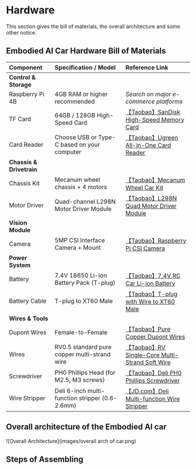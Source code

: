 # Hardware

This section gives the bill of materials, the overall architecture and some other notice.

## Embodied AI Car Hardware Bill of Materials

| Component | Specification / Model | Reference Link |
| :--- | :--- | :--- |
| **Control & Storage** | | |
| Raspberry Pi 4B | 4GB RAM or higher recommended | *Search on major e-commerce platforms* |
| TF Card | 64GB / 128GB High-Speed Card | [【Taobao】SanDisk High-Speed Memory Card](https://e.tb.cn/h.TvMEv9kHf2NeplL?tk=WSp5elhV5Sn) |
| Card Reader | Choose USB or Type-C based on your computer | [【Taobao】Ugreen All-in-One Card Reader](https://e.tb.cn/h.Tvt9k27nXGzZvIq?tk=PAJfelhUVEu) |
| **Chassis & Drivetrain** | | |
| Chassis Kit | Mecanum wheel chassis + 4 motors | [【Taobao】Mecanum Wheel Car Kit](https://e.tb.cn/h.TvMl7ODcXvR3gBa?tk=g2lKel6ximg) |
| Motor Driver | Quad-channel L298N Motor Driver Module | [【Taobao】L298N Quad Motor Driver Module](https://e.tb.cn/h.TvtWvqZbhsTVhOM?tk=Qlqbel6xlOS) |
| **Vision Module** | | |
| Camera | 5MP CSI Interface Camera + Mount | [【Taobao】Raspberry Pi CSI Camera](https://e.tb.cn/h.TEZ0tPxNHYR8bVS?tk=oL31el6BNC9) |
| **Power System** | | |
| Battery | 7.4V 18650 Li-ion Battery Pack (T-plug) | [【Taobao】7.4V RC Car Li-ion Battery](https://e.tb.cn/h.Tvt4ea8vvDTi8sU?tk=55hzel6z98T) |
| Battery Cable | T-plug to XT60 Male | [【Taobao】T-plug with Wire to XT60 Male](https://e.tb.cn/h.TEZaZCaTaPhIdCF?tk=GEQMel6BqGm) |
| **Wires & Tools** | | |
| Dupont Wires | Female-to-Female | [【Taobao】Pure Copper Dupont Wires](https://e.tb.cn/h.TEazvARy4dVynFs?tk=PC20el6xsSu) |
| Wires | RV0.5 standard pure copper multi-strand wire | [【Taobao】RV Single-Core Multi-Strand Soft Wire](https://e.tb.cn/h.TvMkqBU1v2bIL8R?tk=urmZel6v86n) |
| Screwdriver | PH0 Phillips Head (for M2.5, M3 screws) | [【Taobao】Deli PH0 Phillips Screwdriver](https://e.tb.cn/h.TvPxrsTTwQoVKTu?tk=fmCQel6NVPN) |
| Wire Stripper | Deli 6-inch multi-function stripper (0.6-2.6mm) | [【JD.com】Deli Multi-function Wire Stripper](https://3.cn/2dkT0I-5) |

## Overall architecture of the Embodied AI car
![Overall Architecture](images/overall arch of car.png)

## Steps of Assembling